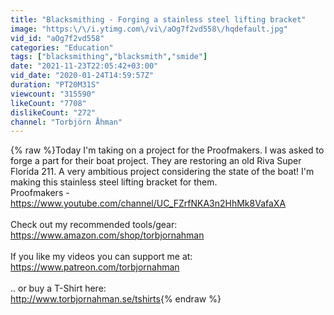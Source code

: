 ```yaml
---
title: "Blacksmithing - Forging a stainless steel lifting bracket"
image: "https:\/\/i.ytimg.com\/vi\/aOg7f2vd558\/hqdefault.jpg"
vid_id: "aOg7f2vd558"
categories: "Education"
tags: ["blacksmithing","blacksmith","smide"]
date: "2021-11-23T22:05:42+03:00"
vid_date: "2020-01-24T14:59:57Z"
duration: "PT20M31S"
viewcount: "315590"
likeCount: "7708"
dislikeCount: "272"
channel: "Torbjörn Åhman"
---
```

{% raw %}Today I'm taking on a project for the Proofmakers. I was asked to forge a part for their boat project. They are restoring an old Riva Super Florida 211. A very ambitious project considering the state of the boat! I'm making this stainless steel lifting bracket for them.<br />Proofmakers - <a rel="nofollow" target="blank" href="https://www.youtube.com/channel/UC_FZrfNKA3n2HhMk8VafaXA">https://www.youtube.com/channel/UC_FZrfNKA3n2HhMk8VafaXA</a><br /><br />Check out my recommended tools/gear:<br /><a rel="nofollow" target="blank" href="https://www.amazon.com/shop/torbjornahman">https://www.amazon.com/shop/torbjornahman</a><br /><br />If you like my videos you can support me at:<br /><a rel="nofollow" target="blank" href="https://www.patreon.com/torbjornahman">https://www.patreon.com/torbjornahman</a><br /><br />.. or buy a T-Shirt here:<br /><a rel="nofollow" target="blank" href="http://www.torbjornahman.se/tshirts">http://www.torbjornahman.se/tshirts</a>{% endraw %}

